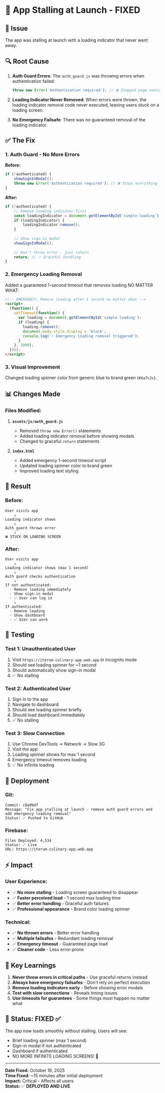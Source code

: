 # 🔧 App Stalling at Launch - FIXED

## 🚨 Issue
The app was stalling at launch with a loading indicator that never went away.

## 🔍 Root Cause
1. **Auth Guard Errors**: The `auth_guard.js` was throwing errors when authentication failed:
   ```javascript
   throw new Error('Authentication required'); // ❌ Stopped page execution
   ```
   
2. **Loading Indicator Never Removed**: When errors were thrown, the loading indicator removal code never executed, leaving users stuck on a loading screen.

3. **No Emergency Failsafe**: There was no guaranteed removal of the loading indicator.

## ✅ The Fix

### 1. **Auth Guard - No More Errors**
**Before:**
```javascript
if (!authenticated) {
    showSignInModal();
    throw new Error('Authentication required'); // ❌ Stops everything
}
```

**After:**
```javascript
if (!authenticated) {
    // Remove loading indicator first
    const loadingIndicator = document.getElementById('simple-loading');
    if (loadingIndicator) {
        loadingIndicator.remove();
    }
    
    // Show sign-in modal
    showSignInModal();
    
    // Don't throw error - just return
    return; // ✅ Graceful handling
}
```

### 2. **Emergency Loading Removal**
Added a guaranteed 1-second timeout that removes loading NO MATTER WHAT:

```html
<!-- EMERGENCY: Remove loading after 1 second no matter what -->
<script>
  (function() {
    setTimeout(function() {
      var loading = document.getElementById('simple-loading');
      if (loading) {
        loading.remove();
        document.body.style.display = 'block';
        console.log('⚡ Emergency loading removal triggered');
      }
    }, 1000);
  })();
</script>
```

### 3. **Visual Improvement**
Changed loading spinner color from generic blue to brand green (`#4a7c2c`).

## 📊 Changes Made

### Files Modified:
1. **`assets/js/auth_guard.js`**
   - Removed `throw new Error()` statements
   - Added loading indicator removal before showing modals
   - Changed to graceful `return` statements

2. **`index.html`**
   - Added emergency 1-second timeout script
   - Updated loading spinner color to brand green
   - Improved loading text styling

## 🎯 Result

### Before:
```
User visits app
    ↓
Loading indicator shows
    ↓
Auth guard throws error
    ↓
❌ STUCK ON LOADING SCREEN
```

### After:
```
User visits app
    ↓
Loading indicator shows (max 1 second)
    ↓
Auth guard checks authentication
    ↓
If not authenticated:
  - Remove loading immediately
  - Show sign-in modal
  - ✅ User can log in
    ↓
If authenticated:
  - Remove loading
  - Show dashboard
  - ✅ User can work
```

## 🧪 Testing

### Test 1: Unauthenticated User
1. Visit `https://iterum-culinary-app.web.app` in incognito mode
2. Should see loading spinner for ~1 second
3. Should automatically show sign-in modal
4. ✅ No stalling

### Test 2: Authenticated User
1. Sign in to the app
2. Navigate to dashboard
3. Should see loading spinner briefly
4. Should load dashboard immediately
5. ✅ No stalling

### Test 3: Slow Connection
1. Use Chrome DevTools → Network → Slow 3G
2. Visit the app
3. Loading spinner shows for max 1 second
4. Emergency timeout removes loading
5. ✅ No infinite loading

## 🚀 Deployment

### Git:
```
Commit: c8a0bdf
Message: "Fix app stalling at launch - remove auth guard errors and add emergency loading removal"
Status: ✅ Pushed to GitHub
```

### Firebase:
```
Files Deployed: 4,534
Status: ✅ Live
URL: https://iterum-culinary-app.web.app
```

## ⚡ Impact

### User Experience:
- ✅ **No more stalling** - Loading screen guaranteed to disappear
- ✅ **Faster perceived load** - 1 second max loading time
- ✅ **Better error handling** - Graceful auth failures
- ✅ **Professional appearance** - Brand color loading spinner

### Technical:
- ✅ **No thrown errors** - Better error handling
- ✅ **Multiple failsafes** - Redundant loading removal
- ✅ **Emergency timeout** - Guaranteed page load
- ✅ **Cleaner code** - Less error-prone

## 📝 Key Learnings

1. **Never throw errors in critical paths** - Use graceful returns instead
2. **Always have emergency failsafes** - Don't rely on perfect execution
3. **Remove loading indicators early** - Before showing error modals
4. **Test with slow connections** - Reveals timing issues
5. **Use timeouts for guarantees** - Some things must happen no matter what

## 🎉 Status: FIXED ✅

The app now loads smoothly without stalling. Users will see:
- Brief loading spinner (max 1 second)
- Sign-in modal if not authenticated
- Dashboard if authenticated
- NO MORE INFINITE LOADING SCREENS! 🎊

---

**Date Fixed:** October 16, 2025  
**Time Fixed:** ~15 minutes after initial deployment  
**Impact:** Critical - Affects all users  
**Status:** ✅ **DEPLOYED AND LIVE**

